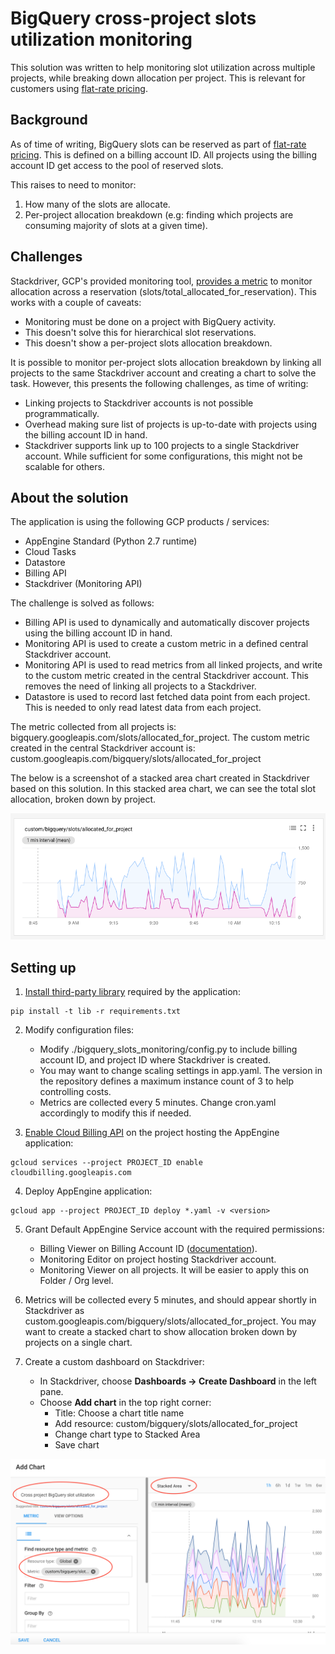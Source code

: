 # BigQuery cross-project slots utilization monitoring

This solution was written to help monitoring slot utilization across multiple projects, while breaking down allocation per project. This is relevant for customers using [flat-rate pricing](https://cloud.google.com/bigquery/pricing#flat_rate_pricing).

## Background

As of time of writing, BigQuery slots can be reserved as part of [flat-rate pricing](https://cloud.google.com/bigquery/pricing#flat_rate_pricing). This is defined on a billing account ID. All projects using the billing account ID get access to the pool of reserved slots.

This raises to need to monitor:
1. How many of the slots are allocate.
2. Per-project allocation breakdown (e.g: finding which projects are consuming majority of slots at a given time).

## Challenges

Stackdriver, GCP's provided monitoring tool, [provides a metric](https://cloud.google.com/monitoring/api/metrics_gcp#gcp-bigquery) to monitor allocation across a reservation (slots/total_allocated_for_reservation). This works with a couple of caveats:
 + Monitoring must be done on a project with BigQuery activity.
 + This doesn't solve this for hierarchical slot reservations.
 + This doesn't show a per-project slots allocation breakdown.

It is possible to monitor per-project slots allocation breakdown by linking all projects to the same Stackdriver account and creating a chart to solve the task. However, this presents the following challenges, as time of writing:
 + Linking projects to Stackdriver accounts is not possible programmatically.
 + Overhead making sure list of projects is up-to-date with projects using the billing account ID in hand.
 + Stackdriver supports link up to 100 projects to a single Stackdriver account. While sufficient for some configurations, this might not be scalable for others.

## About the solution

The application is using the following GCP products / services:
 + AppEngine Standard (Python 2.7 runtime)
 + Cloud Tasks
 + Datastore
 + Billing API
 + Stackdriver (Monitoring API)

The challenge is solved as follows:
 + Billing API is used to dynamically and automatically discover projects using the billing account ID in hand.
 + Monitoring API is used to create a custom metric in a defined central Stackdriver account.
 + Monitoring API is used to read metrics from all linked projects, and write to the custom metric created in the central Stackdriver account. This removes the need of linking all projects to a Stackdriver.
 + Datastore is used to record last fetched data point from each project. This is needed to only read latest data from each project.

The metric collected from all projects is: bigquery.googleapis.com/slots/allocated_for_project.
The custom metric created in the central Stackdriver account is: custom.googleapis.com/bigquery/slots/allocated_for_project

The below is a screenshot of a stacked area chart created in Stackdriver based on this solution. In this stacked area chart, we can see the total slot allocation, broken down by project.

![](img/stacked_chart.png)

## Setting up

1. [Install third-party library](https://cloud.google.com/appengine/docs/standard/python/tools/using-libraries-python-27) required by the application:

```
pip install -t lib -r requirements.txt
```

2. Modify configuration files:
   + Modify ./bigquery_slots_monitoring/config.py to include billing account ID, and project ID where Stackdriver is created.
   + You may want to change scaling settings in app.yaml. The version in the repository defines a maximum instance count of 3 to help controlling costs.
   + Metrics are collected every 5 minutes. Change cron.yaml accordingly to modify this if needed.

3. [Enable Cloud Billing API](https://support.google.com/cloud/answer/6158841?hl=en) on the project hosting the AppEngine application:

```
gcloud services --project PROJECT_ID enable cloudbilling.googleapis.com
```

4. Deploy AppEngine application:

```
gcloud app --project PROJECT_ID deploy *.yaml -v <version>
```

5. Grant Default AppEngine Service account with the required permissions:
   + Billing Viewer on Billing Account ID ([documentation](https://cloud.google.com/billing/docs/how-to/billing-access#update_billing_permissions)).
   + Monitoring Editor on project hosting Stackdriver account.
   + Monitoring Viewer on all projects. It will be easier to apply this on Folder / Org level.

6. Metrics will be collected every 5 minutes, and should appear shortly in Stackdriver as custom.googleapis.com/bigquery/slots/allocated_for_project. You may want to create a stacked chart to show allocation broken down by projects on a single chart.

7. Create a custom dashboard on Stackdriver:
   + In Stackdriver, choose **Dashboards -> Create Dashboard** in the left pane.
   + Choose **Add chart** in the top right corner:
     - Title: Choose a chart title name
     - Add resource: custom/bigquery/slots/allocated_for_project
     - Change chart type to Stacked Area
     - Save chart

![](img/add_chart.png)
